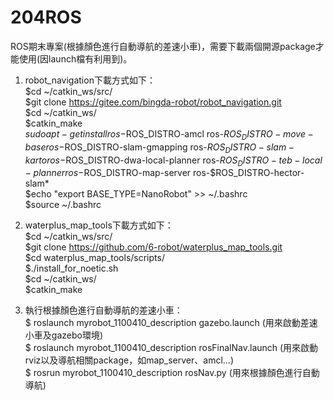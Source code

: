 # 204ROS
ROS期末專案(根據顏色進行自動導航的差速小車)，需要下載兩個開源package才能使用(因launch檔有利用到)。

1. robot_navigation下載方式如下：  
  $cd ~/catkin_ws/src/  
  $git clone https://gitee.com/bingda-robot/robot_navigation.git  
  $cd ~/catkin_ws/  
  $catkin_make    
  $sudo apt-get install ros-$ROS_DISTRO-amcl ros-$ROS_DISTRO-move-base ros-$ROS_DISTRO-slam-gmapping ros-$ROS_DISTRO-slam-karto ros-$ROS_DISTRO-dwa-local-planner ros-$ROS_DISTRO-teb-local-planner ros-$ROS_DISTRO-map-server ros-$ROS_DISTRO-hector-slam*  
  $echo "export BASE_TYPE=NanoRobot" >> ~/.bashrc  
  $source  ~/.bashrc  

2. waterplus_map_tools下載方式如下：  
  $cd ~/catkin_ws/src/  
  $git clone https://github.com/6-robot/waterplus_map_tools.git  
  $cd waterplus_map_tools/scripts/  
  $./install_for_noetic.sh  
  $cd ~/catkin_ws/    
  $catkin_make
3. 執行根據顏色進行自動導航的差速小車：  
  $ roslaunch myrobot_1100410_description gazebo.launch (用來啟動差速小車及gazebo環境)  
  $ roslaunch myrobot_1100410_description rosFinalNav.launch (用來啟動rviz以及導航相關package，如map_server、amcl...)  
  $ rosrun myrobot_1100410_description rosNav.py (用來根據顏色進行自動導航)  

